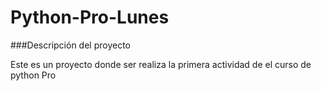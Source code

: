 # Python-Pro-Lunes

###Descripción del proyecto

Este es un proyecto donde ser realiza la primera actividad de el curso de python Pro
